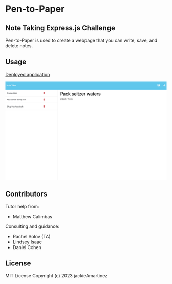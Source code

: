 # Pen-to-Paper

## Note Taking Express.js Challenge

Pen-to-Paper is used to create a webpage that you can write, save, and delete notes.

## Usage

[Deployed application](https://tranquil-reaches-29344.herokuapp.com/)

![1686234428428](image/README/1686234428428.png)

## Contributors

Tutor help from:

- Matthew Calimbas

Consulting and guidance:

- Rachel Solov (TA)
- Lindsey Isaac
- Daniel Cohen

## License

MIT License
Copyright (c) 2023 jackieAmartinez
